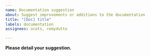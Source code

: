 ```yaml
---
name: Documentation suggestion
about: Suggest improvements or additions to the documentation
title: "[Doc] title"
labels: documentation
assignees: ocots, remydutto

---
```


**Please detail your suggestion.**
